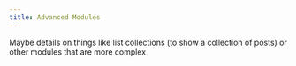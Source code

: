 ```yaml
---
title: Advanced Modules
---
```

Maybe details on things like list collections (to show a collection of posts) or other modules that are more complex